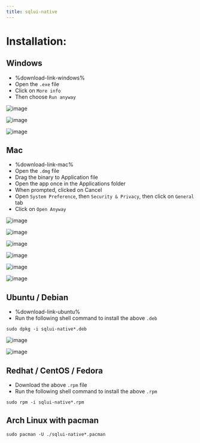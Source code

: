 ```yaml
---
title: sqlui-native
---
```


# Installation:

## Windows

- %download-link-windows%
- Open the `.exe` file
- Click on `More info`
- Then choose `Run anyway`

![image](https://user-images.githubusercontent.com/3792401/153638199-32b6070f-ee05-48cd-9e84-1eba45db22e4.png)

![image](https://user-images.githubusercontent.com/3792401/153638206-b59ec443-02d5-4efa-92a1-dbecf79e36a6.png)

![image](https://user-images.githubusercontent.com/3792401/153638239-b9e1f1f7-2125-4316-885f-4e266c3a01de.png)

## Mac

- %download-link-mac%
- Open the `.dmg` file
- Drag the binary to Application file
- Open the app once in the Applications folder
- When prompted, clicked on Cancel
- Open `System Preference`, then `Security & Privacy`, then click on `General` tab
- Click on `Open Anyway`

![image](https://user-images.githubusercontent.com/3792401/153640153-725af959-2989-4984-bbab-2f0995ddb94a.png)

![image](https://user-images.githubusercontent.com/3792401/153640199-b6eab565-38c7-4d73-877f-e7f66e18e1c6.png)

![image](https://user-images.githubusercontent.com/3792401/153640665-0699a88f-048b-4691-b529-78572d222fee.png)

![image](https://user-images.githubusercontent.com/3792401/153640374-e412585a-a139-4246-a045-869c4b280e23.png)

![image](https://user-images.githubusercontent.com/3792401/153640533-3ee26765-c808-4454-ba02-8c37d7deafbe.png)

![image](https://user-images.githubusercontent.com/3792401/153640735-8fe99a6e-c052-407e-95a9-13b00c3747f1.png)

## Ubuntu / Debian

- %download-link-ubuntu%
- Run the following shell command to install the above `.deb`

```
sudo dpkg -i sqlui-native*.deb
```

![image](https://user-images.githubusercontent.com/3792401/153637978-d13ce394-b5b7-4e82-8392-6c6c2e53fe7e.png)

![image](https://user-images.githubusercontent.com/3792401/153638017-85896932-65b1-4670-9a05-b81bcb858d51.png)

## Redhat / CentOS / Fedora

- Download the above `.rpm` file
- Run the following shell command to install the above `.rpm`

```
sudo rpm -i sqlui-native*.rpm
```

## Arch Linux with pacman

```
sudo pacman -U ./sqlui-native*.pacman
```
